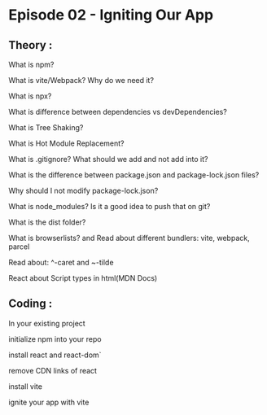 # Episode 02 - Igniting Our App


## Theory :

What is npm?

What is vite/Webpack? Why do we need it?

What is npx?

What is difference between dependencies vs devDependencies?

What is Tree Shaking?

What is Hot Module Replacement?

What is .gitignore? What should we add and not add into it?

What is the difference between package.json and package-lock.json files?

Why should I not modify package-lock.json?

What is node_modules? Is it a good idea to push that on git?

What is the dist folder?

What is browserlists? and Read about different bundlers: vite, webpack, parcel

Read about: ^-caret and ~-tilde

React about Script types in html(MDN Docs)

## Coding :

In your existing project

initialize npm into your repo

install react and react-dom`

remove CDN links of react

install vite

ignite your app with vite
